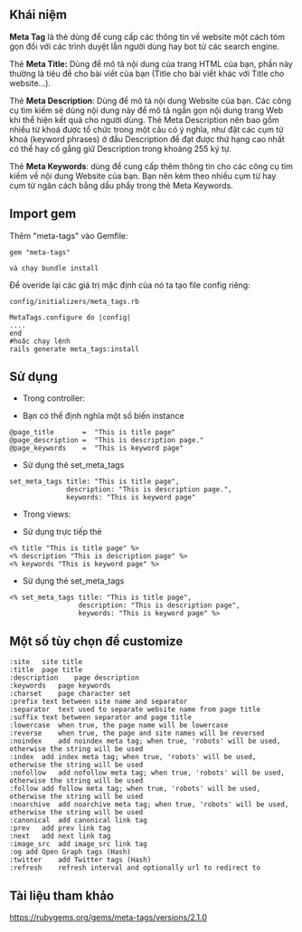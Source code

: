 ## Khái niệm
**Meta Tag** là thẻ dùng để cung cấp các thông tin về website một cách tóm gọn đối với các trình duyệt lẫn người dùng hay bot từ các search engine. 

Thẻ **Meta Title:** Dùng để mô tả nội dung của trang HTML của bạn, phần này thường là tiêu đề cho bài viết của bạn (Title cho bài viết khác với Title cho website…).

Thẻ **Meta Description**: Dùng để mô tả nội dung Website của bạn. Các công cụ tìm kiếm sẽ dùng nội dung này để mô tả ngắn gọn nội dung trang Web khi thể hiện kết quả cho người dùng. Thẻ Meta Description nên bao gồm nhiều từ khoá được tổ chức trong một câu có ý nghĩa, như đặt các cụm từ khoá (keyword phrases) ở đầu Description để đạt được thứ hạng cao nhất có thể hay cố gắng giữ Description trong khoảng 255 ký tự.

Thẻ **Meta Keywords**: dùng để cung cấp thêm thông tin cho các công cụ tìm kiếm về nội dung Website của bạn. Bạn nên kèm theo nhiều cụm từ hay cụm từ ngăn cách bằng dấu phẩy trong thẻ Meta Keywords.

## Import gem
Thêm "meta-tags" vào Gemfile:
```
gem "meta-tags"

và chạy bundle install
```
Để overide lại các giá trị mặc định của nó ta tạo file config riêng:
```
config/initializers/meta_tags.rb

MetaTags.configure do |config|
....
end
#hoặc chạy lệnh
rails generate meta_tags:install

```
## Sử dụng
- Trong controller:
+ Bạn có thể định nghĩa một số biến instance
```
@page_title       =  "This is title page"
@page_description =  "This is description page."
@page_keywords    =  "This is keyword page"
```
+ Sử dụng thẻ set_meta_tags
```
set_meta_tags title: "This is title page",
              description: "This is description page.",
              keywords: "This is keyword page"
```
- Trong views:
+ Sử dụng trực tiếp thẻ
```
<% title "This is title page" %>
<% description "This is description page" %>
<% keywords "This is keyword page" %>
```
+ Sử dụng thẻ set_meta_tags
```
<% set_meta_tags title: "This is title page",
                 description: "This is description page",
                 keywords: "This is keyword page" %>
```
## Một số tùy chọn để customize
```
:site	site title
:title	page title
:description	page description
:keywords	page keywords
:charset	page character set
:prefix	text between site name and separator
:separator	text used to separate website name from page title
:suffix	text between separator and page title
:lowercase	when true, the page name will be lowercase
:reverse	when true, the page and site names will be reversed
:noindex	add noindex meta tag; when true, 'robots' will be used, otherwise the string will be used
:index	add index meta tag; when true, 'robots' will be used, otherwise the string will be used
:nofollow	add nofollow meta tag; when true, 'robots' will be used, otherwise the string will be used
:follow	add follow meta tag; when true, 'robots' will be used, otherwise the string will be used
:noarchive	add noarchive meta tag; when true, 'robots' will be used, otherwise the string will be used
:canonical	add canonical link tag
:prev	add prev link tag
:next	add next link tag
:image_src	add image_src link tag
:og	add Open Graph tags (Hash)
:twitter	add Twitter tags (Hash)
:refresh	refresh interval and optionally url to redirect to
```

## Tài liệu tham khảo
https://rubygems.org/gems/meta-tags/versions/2.1.0